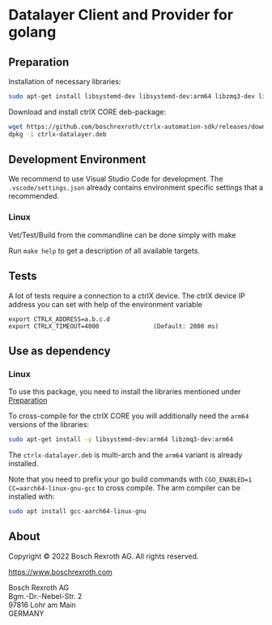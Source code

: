 # Datalayer Client and Provider for golang

## Preparation

Installation of necessary libraries:
```bash
sudo apt-get install libsystemd-dev libsystemd-dev:arm64 libzmq3-dev libzmq3-dev:arm64
```

Download and install ctrlX CORE deb-package:
```bash
wget https://github.com/boschrexroth/ctrlx-automation-sdk/releases/download/1.12.0/ctrlx-datalayer.deb
dpkg -i ctrlx-datalayer.deb
```

## Development Environment

We recommend to use Visual Studio Code for development. The `.vscode/settings.json` already contains environment specific settings that a recommended.

### Linux
Vet/Test/Build from the commandline can be done simply with make

Run `make help` to get a description of all available targets.

## Tests
A lot of tests require a connection to a ctrlX device. The ctrlX device IP address you can set with help of the environment variable 
```
export CTRLX_ADDRESS=a.b.c.d
export CTRLX_TIMEOUT=4000               (Default: 2000 ms)
```

## Use as dependency

### Linux
To use this package, you need to install the libraries mentioned under [Preparation](#Preparation)

To cross-compile for the ctrlX CORE you will additionally need the `arm64` versions of the libraries:
```bash
sudo apt-get install -y libsystemd-dev:arm64 libzmq3-dev:arm64
```
The `ctrlx-datalayer.deb` is multi-arch and the `arm64` variant is already installed.

Note that you need to prefix your go build commands with `CGO_ENABLED=1 CC=aarch64-linux-gnu-gcc` to cross compile. The arm compiler
can be installed with:
```bash
sudo apt install gcc-aarch64-linux-gnu
```
## About

Copyright © 2022 Bosch Rexroth AG. All rights reserved.

<https://www.boschrexroth.com>

Bosch Rexroth AG  
Bgm.-Dr.-Nebel-Str. 2  
97816 Lohr am Main  
GERMANY

